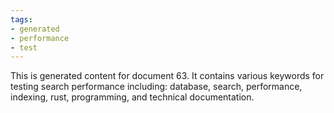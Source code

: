 ```yaml
---
tags:
- generated
- performance
- test
---
```

This is generated content for document 63. It contains various keywords for testing search performance including: database, search, performance, indexing, rust, programming, and technical documentation.